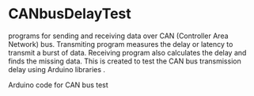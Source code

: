 # CANbusDelayTest
programs for sending and receiving data over CAN (Controller Area Network) bus. Transmiting program measures the delay or latency to transmit a burst of data. Receiving program also calculates the delay and finds the missing data. This is created to test the CAN bus transmission delay using Arduino libraries   .

Arduino code for CAN bus test

